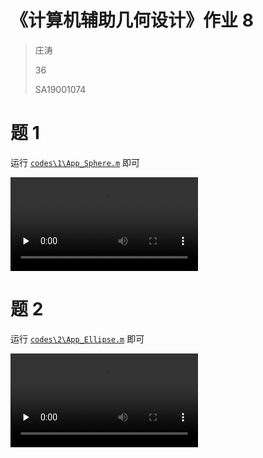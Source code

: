 # 《计算机辅助几何设计》作业 8

> 庄涛
>
> 36
>
> SA19001074

# 题 1

运行 [`codes\1\App_Sphere.m`](codes\1\App_Sphere.m) 即可

<video id="video" controls="" preload="none">
    <source id="mp4" src="demo_p1.mp4" type="video/mp4">
</video>

# 题 2

运行 [`codes\2\App_Ellipse.m`](codes\2\App_Ellipse.m) 即可

<video id="video" controls="" preload="none">
    <source id="mp4" src="demo_p2.mp4" type="video/mp4">
</video>